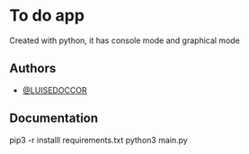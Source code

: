 # To do app 

Created with python, it has console mode and graphical mode

## Authors

- [@LUISEDOCCOR](https://github.com/LUISEDOCCOR/apppyv-2)


## Documentation

pip3 -r installl requirements.txt
python3 main.py
